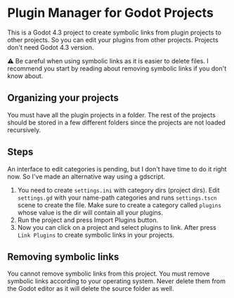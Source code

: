 # Plugin Manager for Godot Projects

This is a Godot 4.3 project to create symbolic links from plugin projects to other projects. So you can edit your plugins from other projects. Projects don't need Godot 4.3 version.

⚠ Be careful when using symbolic links as it is easier to delete files. I recommend you start by reading about removing symbolic links if you don't know about.

## Organizing your projects

You must have all the plugin projects in a folder. The rest of the projects should be stored in a few different folders since the projects are not loaded recursively.

## Steps

An interface to edit categories is pending, but I don't have time to do it right now. So I've made an alternative way using a gdscript.

1. You need to create `settings.ini` with category dirs (project dirs). Edit `settings.gd` with your name-path categories and runs `settings.tscn` scene to create the file. Make sure to create a category called `plugins` whose value is the dir will contain all your plugins.
2. Run the project and press Import Plugins button.
3. Now you can click on a project and select plugins to link. After press `Link Plugins` to create symbolic links in your projects.

## Removing symbolic links

You cannot remove symbolic links from this project. You must remove symbolic links according to your operating system. Never delete them from the Godot editor as it will delete the source folder as well.
